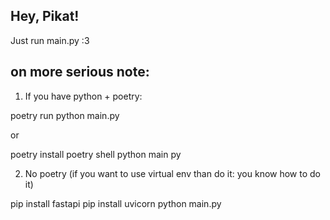 ## Hey, Pikat!

Just run main.py :3

## on more serious note:

1) If you have python + poetry:

poetry run python main.py

or

poetry install
poetry shell
python main py


2) No poetry (if you want to use virtual env than do it: you know how to do it)
 
pip install fastapi
pip install uvicorn
python main.py
